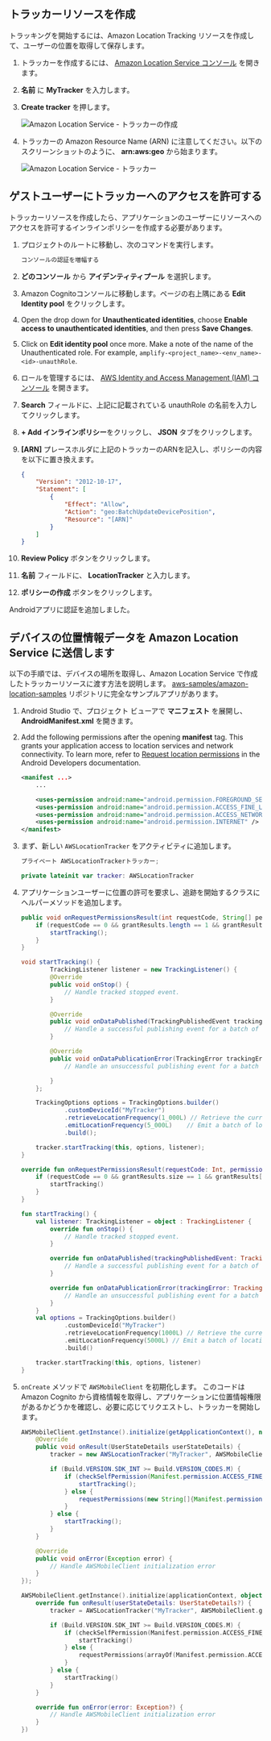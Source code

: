 
## トラッカーリソースを作成

トラッキングを開始するには、Amazon Location Tracking リソースを作成して、ユーザーの位置を取得して保存します。

1. トラッカーを作成するには、 [Amazon Location Service コンソール](https://console.aws.amazon.com/location/tracking/home#/create) を開きます。
1. **名前** に **MyTracker** を入力します。
1. **Create tracker** を押します。

      ![Amazon Location Service - トラッカーの作成](~/images/als/create-tracker.png)

1. トラッカーの Amazon Resource Name (ARN) に注意してください。以下のスクリーンショットのように、 **arn:aws:geo** から始まります。

      ![Amazon Location Service - トラッカー](~/images/als/my-tracker.png)

## ゲストユーザーにトラッカーへのアクセスを許可する

トラッカーリソースを作成したら、アプリケーションのユーザーにリソースへのアクセスを許可するインラインポリシーを作成する必要があります。

1. プロジェクトのルートに移動し、次のコマンドを実行します。

    ```bash
    コンソールの認証を増幅する
    ```

1. **どのコンソール** から **アイデンティティプール** を選択します。
1. Amazon Cognitoコンソールに移動します。ページの右上隅にある **Edit Identity pool** をクリックします。
1. Open the drop down for **Unauthenticated identities**, choose **Enable access to unauthenticated identities**, and then press **Save Changes**.
1. Click on **Edit identity pool** once more. Make a note of the name of the Unauthenticated role. For example, `amplify-<project_name>-<env_name>-<id>-unauthRole`.
1. ロールを管理するには、 [AWS Identity and Access Management (IAM) コンソール](https://console.aws.amazon.com/iam/home#/roles) を開きます。
1. **Search** フィールドに、上記に記載されている unauthRole の名前を入力してクリックします。
1. **+ Add インラインポリシー**をクリックし、 **JSON** タブをクリックします。
1. **[ARN]** プレースホルダに上記のトラッカーのARNを記入し、ポリシーの内容を以下に置き換えます。

   ```json
   {
       "Version": "2012-10-17",
       "Statement": [
           {
               "Effect": "Allow",
               "Action": "geo:BatchUpdateDevicePosition",
               "Resource": "[ARN]"
           }
       ]
   }
   ```

1. **Review Policy** ボタンをクリックします。
1. **名前** フィールドに、 **LocationTracker** と入力します。
1. **ポリシーの作成** ボタンをクリックします。

Androidアプリに認証を追加しました。

## デバイスの位置情報データを Amazon Location Service に送信します

以下の手順では、デバイスの場所を取得し、Amazon Location Service で作成したトラッカーリソースに渡す方法を説明します。 [aws-samples/amazon-location-samples](https://github.com/aws-samples/amazon-location-samples/blob/main/tracking-android/) リポジトリに完全なサンプルアプリがあります。

1. Android Studio で、プロジェクト ビューアで **マニフェスト** を展開し、 **AndroidManifest.xml** を開きます。

1. Add the following permissions after the opening **manifest** tag. This grants your application access to location services and network connectivity. To learn more, refer to [Request location permissions](https://developer.android.com/training/location/permissions) in the Android Developers documentation.

    ```xml
    <manifest ...>
        ...

        <uses-permission android:name="android.permission.FOREGROUND_SERVICE" />
        <uses-permission android:name="android.permission.ACCESS_FINE_LOCATION" />
        <uses-permission android:name="android.permission.ACCESS_NETWORK_STATE" />
        <uses-permission android:name="android.permission.INTERNET" />
    </manifest>
    ```

1. まず、新しい `AWSLocationTracker` をアクティビティに追加します。

    <amplify-block-switcher> <amplify-block name="Java">

    ```java
    プライベート AWSLocationTrackerトラッカー;
    ```

    </amplify-block> <amplify-block name="Kotlin">

    ```kotlin
    private lateinit var tracker: AWSLocationTracker
    ```

    </amplify-block> </amplify-block-switcher>

1. アプリケーションユーザーに位置の許可を要求し、追跡を開始するクラスにヘルパーメソッドを追加します。

    <amplify-block-switcher> <amplify-block name="Java">

    ```java
    public void onRequestPermissionsResult(int requestCode, String[] permissions, int[] grantResults) {
        if (requestCode == 0 && grantResults.length == 1 && grantResults[0] == PackageManager.PERMISSION_GRANTED) {
            startTracking();
        }
    }

    void startTracking() {
            TrackingListener listener = new TrackingListener() {
            @Override
            public void onStop() {
                // Handle tracked stopped event.
            }

            @Override
            public void onDataPublished(TrackingPublishedEvent trackingPublishedEvent) {
                // Handle a successful publishing event for a batch of locations.
            }

            @Override
            public void onDataPublicationError(TrackingError trackingError) {
                // Handle an unsuccessful publishing event for a batch of locations.

            }
        };

        TrackingOptions options = TrackingOptions.builder()
                .customDeviceId("MyTracker")
                .retrieveLocationFrequency(1_000L) // Retrieve the current location every 30 seconds
                .emitLocationFrequency(5_000L)    // Emit a batch of locations to Amazon Location every 5 minutes
                .build();

        tracker.startTracking(this, options, listener);
    }
    ```

    </amplify-block> <amplify-block name="Kotlin">

    ```kotlin
    override fun onRequestPermissionsResult(requestCode: Int, permissions: Array<String>, grantResults: IntArray) {
        if (requestCode == 0 && grantResults.size == 1 && grantResults[0] == PackageManager.PERMISSION_GRANTED) {
            startTracking()
        }
    }

    fun startTracking() {
        val listener: TrackingListener = object : TrackingListener {
            override fun onStop() {
                // Handle tracked stopped event.
            }

            override fun onDataPublished(trackingPublishedEvent: TrackingPublishedEvent) {
                // Handle a successful publishing event for a batch of locations.
            }

            override fun onDataPublicationError(trackingError: TrackingError) {
                // Handle an unsuccessful publishing event for a batch of locations.
            }
        }
        val options = TrackingOptions.builder()
                .customDeviceId("MyTracker")
                .retrieveLocationFrequency(1000L) // Retrieve the current location every 30 seconds
                .emitLocationFrequency(5000L) // Emit a batch of locations to Amazon Location every 5 minutes
                .build()

        tracker.startTracking(this, options, listener)
    }
    ```

    </amplify-block> </amplify-block-switcher>

1. `onCreate` メソッドで `AWSMobileClient` を初期化します。 このコードは Amazon Cognito から資格情報を取得し、アプリケーションに位置情報権限があるかどうかを確認し、必要に応じてリクエストし、トラッカーを開始します。

    <amplify-block-switcher>

    <amplify-block name="Java">

    ```java
    AWSMobileClient.getInstance().initialize(getApplicationContext(), new Callback<UserStateDetails>() {
        @Override
        public void onResult(UserStateDetails userStateDetails) {
            tracker = new AWSLocationTracker("MyTracker", AWSMobileClient.getInstance());

            if (Build.VERSION.SDK_INT >= Build.VERSION_CODES.M) {
                if (checkSelfPermission(Manifest.permission.ACCESS_FINE_LOCATION) == PackageManager.PERMISSION_GRANTED) {
                    startTracking();
                } else {
                    requestPermissions(new String[]{Manifest.permission.ACCESS_FINE_LOCATION}, 0);
                }
            } else {
                startTracking();
            }
        }

        @Override
        public void onError(Exception error) {
            // Handle AWSMobileClient initialization error
        }
    });
    ```

    </amplify-block> <amplify-block name="Kotlin">

    ```kotlin
    AWSMobileClient.getInstance().initialize(applicationContext, object : Callback<UserStateDetails?>() {
        override fun onResult(userStateDetails: UserStateDetails?) {
            tracker = AWSLocationTracker("MyTracker", AWSMobileClient.getInstance())

            if (Build.VERSION.SDK_INT >= Build.VERSION_CODES.M) {
                if (checkSelfPermission(Manifest.permission.ACCESS_FINE_LOCATION) == PackageManager.PERMISSION_GRANTED) {
                    startTracking()
                } else {
                    requestPermissions(arrayOf(Manifest.permission.ACCESS_FINE_LOCATION), 0)
                }
            } else {
                startTracking()
            }
        }

        override fun onError(error: Exception?) {
            // Handle AWSMobileClient initialization error
        }
    })
    ```

    </amplify-block> </amplify-block-switcher>